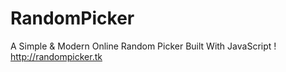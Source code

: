# RandomPicker
A Simple &amp; Modern Online Random Picker Built With JavaScript ! http://randompicker.tk
